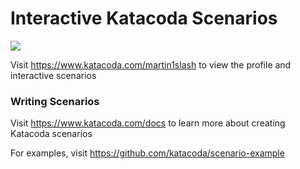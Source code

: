 # Interactive Katacoda Scenarios

[![](http://shields.katacoda.com/katacoda/martin1slash/count.svg)](https://www.katacoda.com/martin1slash "Get your profile on Katacoda.com")

Visit https://www.katacoda.com/martin1slash to view the profile and interactive scenarios

### Writing Scenarios
Visit https://www.katacoda.com/docs to learn more about creating Katacoda scenarios

For examples, visit https://github.com/katacoda/scenario-example
